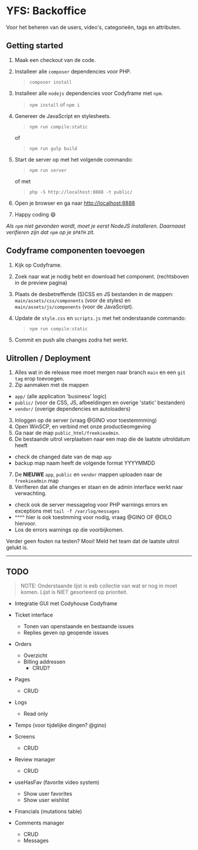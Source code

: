 # YFS: Backoffice

Voor het beheren van de users, video's, categorieën, tags en attributen.

## Getting started

1. Maak een checkout van de code.
2. Installeer alle `composer` dependencies voor PHP.
   > `composer install`
3. Installeer alle `nodejs` dependencies voor Codyframe met `npm`.

   > `npm install` of `npm i`

4. Genereer de JavaScript en stylesheets.

   > `npm run compile:static`
   
    of

    > `npm run gulp build`

5. Start de server op met het volgende commando:

   > `npm run server`

   of met

   > `php -S http://localhost:8888 -t public/`

6. Open je browser en ga naar [http://localhost:8888](http://localhost:8888)
7. Happy coding :smile:

*Als `npm` niet gevonden wordt, moet je eerst NodeJS installeren. Daarnaast verifieren zijn dat `npm` op je `$PATH` zit.*

## Codyframe componenten toevoegen

1. Kijk op Codyframe.
2. Zoek naar wat je nodig hebt en download het component. (rechtsboven in de preview pagina)
3. Plaats de desbetreffende (S)CSS en JS bestanden in de mappen: `main/assets/css/components` (voor de styles) en `main/assets/js/components` (voor de JavaScript).
4. Update de `style.css` en `scripts.js` met het onderstaande commando:

   > `npm run compile:static`

5. Commit en push alle changes zodra het werkt.

## Uitrollen / Deployment

1. Alles wat in de release mee moet mergen naar branch `main` en een `git tag` erop toevoegen.
2. Zip aanmaken met de mappen
  - `app/` (alle application 'business' logic)
  - `public/` (voor de CSS, JS, afbeeldingen en overige 'static' bestanden)
  - `vendor/` (overige dependencies en autoloaders)

3. Inloggen op de server (vraag @GINO voor toestemmming)
4. Open WinSCP, en verbind met onze productieomgeving
5. Ga naar de map `public_html/freekieadmin`.
6. De bestaande uitrol verplaatsen naar een map die de laatste uitroldatum heeft
  - check de changed date van de map `app`
  - backup map naam heeft de volgende format YYYYMMDD
7. De **NIEUWE** `app`, `public` en `vendor` mappen uploaden naar de `freekieadmin` map
8. Verifieren dat alle changes er staan en de admin interface werkt naar verwachting.
  - check ook de server messagelog voor PHP warnings errors en exceptions met `tail -f /var/log/messages`
  - ^^^^ hier is ook toestmming voor nodig, vraag @GINO OF @DILO hiervoor.
  - Los de errors warnings op die voorbijkomen.

Verder geen fouten na testen? Mooi! Meld het team dat de laatste uitrol gelukt is.


-----


## TODO

> NOTE: Onderstaande lijst is eeb collectie van wat er nog in moet komen. Lijst is NIET gesorteerd op prioriteit.

- Integratie GUI met Codyhouse Codyframe
- Ticket interface

  - Tonen van openstaande en bestaande issues
  - Replies geven op geopende issues

- Orders
  - Overzicht
  - Billing addressen
    - CRUD?
- Pages
  - CRUD
- Logs
  - Read only
- Temps (voor tijdelijke dingen? @gino)
- Screens
  - CRUD
- Review manager
  - CRUD
- useHasFav (favorite video system)
  - Show user favorites
  - Show user wishlist
- Financials (mutations table)
- Comments manager
  - CRUD
  - Messages
